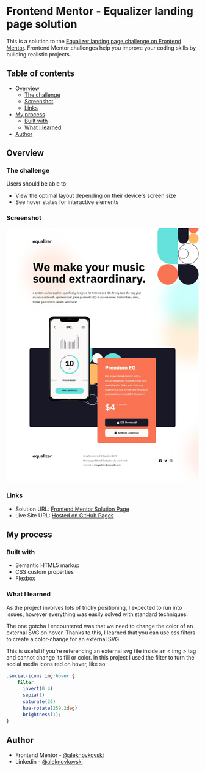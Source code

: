 # Frontend Mentor - Equalizer landing page solution

This is a solution to the [Equalizer landing page challenge on Frontend Mentor](https://www.frontendmentor.io/challenges/equalizer-landing-page-7VJ4gp3DE). Frontend Mentor challenges help you improve your coding skills by building realistic projects. 

## Table of contents

- [Overview](#overview)
  - [The challenge](#the-challenge)
  - [Screenshot](#screenshot)
  - [Links](#links)
- [My process](#my-process)
  - [Built with](#built-with)
  - [What I learned](#what-i-learned)
- [Author](#author)

## Overview

### The challenge

Users should be able to:

- View the optimal layout depending on their device's screen size
- See hover states for interactive elements

### Screenshot

![](./screenshot.jpeg)

### Links

- Solution URL: [Frontend Mentor Solution Page](https://your-solution-url.com)
- Live Site URL: [Hosted on GitHub Pages](https://aleknovkovski.github.io/FEM-skilled-equalizer-landing-page/working/)

## My process

### Built with

- Semantic HTML5 markup
- CSS custom properties
- Flexbox

### What I learned

As the project involves lots of tricky positioning, I expected to run into issues, however everything was easily solved with standard techniques. 

The one gotcha I encountered was that we need to change the color of an external SVG on hover. Thanks to this, I learned that you can use css filters to create a color-change for an external SVG. 

This is useful if you're referencing an external svg file inside an < img > tag and cannot change its fill or color. In this project I used the filter to turn the social media icons red on hover, like so:

```css
.social-icons img:hover {
    filter: 
      invert(0.4) 
      sepia(1) 
      saturate(20) 
      hue-rotate(259.2deg) 
      brightness(1);
}
```

## Author

- Frontend Mentor - [@aleknovkovski](https://www.frontendmentor.io/profile/aleknovkovski)
- Linkedin - [@aleknovkovski](https://www.linkedin.com/in/aleknovkovski/)
